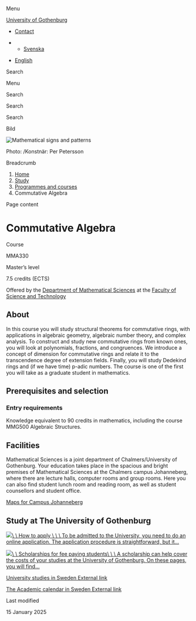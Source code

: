 Menu

[University of Gothenburg](https://www.gu.se/en)

- [Contact](https://www.gu.se/en/contact)

- - [Svenska](https://www.gu.se/studera/hitta-utbildning/kommutativ-algebra-mma330)
- [English](https://www.gu.se/en/study-gothenburg/commutative-algebra-mma330)

Search


Menu


Search


Search

Search

Bild

![Mathematical signs and patterns](https://www.gu.se/sites/default/files/styles/100_10_3_xmedium_1x/public/kop_assets/b5e53395760923df448db04c93cd1d3f2eafbb67.jpg?h=7757323e&itok=KoazEr1e)

Photo: /Konstnär: Per Petersson

Breadcrumb

1. [Home](https://www.gu.se/en)
2. [Study](https://www.gu.se/en/study-in-gothenburg)
3. [Programmes and courses](https://www.gu.se/en/study-in-gothenburg/study-options)
4. Commutative Algebra


Page content

# Commutative Algebra

Course


MMA330


Master’s level



7.5 credits (ECTS)




Offered by the
[Department of Mathematical Sciences](https://www.gu.se/en/mathematical-sciences)
at the
[Faculty of Science and Technology](https://www.gu.se/en/science-and-technology)

## About

In this course you will study structural theorems for commutative rings, with applications in algebraic geometry, algebraic number theory, and complex analysis. To construct and study new commutative rings from known ones, you will look at polynomials, fractions, and congruences. We introduce a concept of dimension for commutative rings and relate it to the transcendence degree of extension fields. Finally, you will study Dedekind rings and (if we have time) p-adic numbers. The course is one of the first you will take as a graduate student in mathematics.

## Prerequisites and selection

### Entry requirements

Knowledge equivalent to 90 credits in mathematics, including the course MMG500 Algebraic Structures.

## Facilities

Mathematical Sciences is a joint department of Chalmers/University of Gothenburg. Your education takes place in the spacious and bright premises of Mathematical Sciences at the Chalmers campus Johanneberg, where there are lecture halls, computer rooms and group rooms. Here you can also find student lunch room and reading room, as well as student counsellors and student office.

[Maps for Campus Johanneberg](https://maps.chalmers.se/#a85a8be2-4ff6-4e39-9880-c2adb2a7626f)

## Study at The University of Gothenburg

[![](https://www.gu.se/sites/default/files/dynamic-image/dynamic_image_2188_218/public/2020-03/cytonn-photography-ZJEKICY5EXY-unsplash.jpg?media_id=2553&width=1904&height=208)\\
\\
How to apply \\
\\
\\
To be admitted to the University, you need to do an online application. The application procedure is straightforward, but it…](https://www.gu.se/en/study-in-gothenburg/apply)

[![](https://www.gu.se/sites/default/files/dynamic-image/dynamic_image_2188_218/public/2024-01/GU-7.jpg?media_id=95188&width=1904&height=208)\\
\\
Scholarships for fee paying students\\
\\
\\
A scholarship can help cover the costs of your studies at the University of Gothenburg. On these pages, you will find…](https://www.gu.se/en/study-in-gothenburg/apply/scholarships-for-fee-paying-students)

[University studies in Sweden External link](https://www.gu.se/en/study-in-gothenburg/before-you-arrive/university-studies-in-sweden "External link")

[The Academic calendar in Sweden External link](https://www.gu.se/en/study-in-gothenburg/when-you-are-here/academic-calendar "External link")

Last modified


15 January 2025